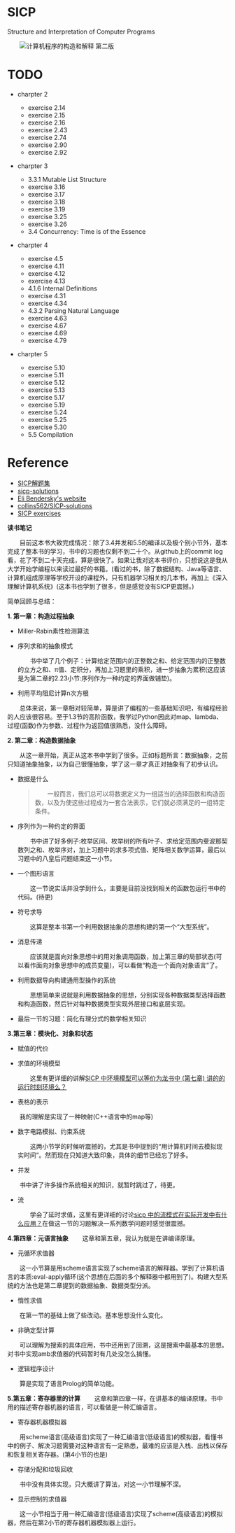 # SICP
Structure and Interpretation of Computer Programs


&emsp;&emsp;![计算机程序的构造和解释 第二版][1]
# TODO
- charpter 2
  - exercise 2.14
  - exercise 2.15
  - exercise 2.16
  - exercise 2.43
  - exercise 2.74
  - exercise 2.90
  - exercise 2.92

- charpter 3
  - 3.3.1 Mutable List Structure
  - exercise 3.16
  - exercise 3.17
  - exercise 3.18
  - exercise 3.19
  - exercise 3.25
  - exercise 3.26
  - 3.4 Concurrency: Time is of the Essence

- charpter 4
  - exercise 4.5
  - exercise 4.11
  - exercise 4.12
  - exercise 4.13
  - 4.1.6 Internal Definitions
  - exercise 4.31
  - exercise 4.34
  - 4.3.2 Parsing Natural Language
  - exercise 4.63
  - exercise 4.67
  - exercise 4.69
  - exercise 4.79

- charpter 5
  - exercise 5.10
  - exercise 5.11
  - exercise 5.12
  - exercise 5.13
  - exercise 5.17
  - exercise 5.19
  - exercise 5.24
  - exercise 5.25
  - exercise 5.30
  - 5.5 Compilation

  
# Reference
- [SICP解题集](http://sicp.readthedocs.io/en/latest/)
- [sicp-solutions](http://community.schemewiki.org/?sicp-solutions)
- [Eli Bendersky's website](https://eli.thegreenplace.net/tag/sicp)
- [collins562/SICP-solutions](https://github.com/collins562/SICP-solutions)
- [SICP exercises](https://wizardbook.wordpress.com)


**读书笔记**

&emsp;&emsp;目前这本书大致完成情况：除了3.4并发和5.5的编译以及极个别小节外，基本完成了整本书的学习，书中的习题也仅剩不到二十个。从github上的commit log看，花了不到二十天完成，算是很快了。如果让我对这本书评价，只想说这是我从大学开始学编程以来读过最好的书籍。(看过的书，除了数据结构、Java等语言、计算机组成原理等学校开设的课程外，只有机器学习相关的几本书，再加上《深入理解计算机系统》(这本书也学到了很多，但是感觉没有SICP更震撼。)

简单回顾与总结：

 **1. 第一章：构造过程抽象**
 - Miller-Rabin素性检测算法
 - 序列求和的抽象模式

      &emsp;&emsp;书中举了几个例子：计算给定范围内的正整数之和、给定范围内的正整数的立方之和、π值、定积分，再加上习题里的乘积，进一步抽象为累积(这应该是为第二章的2.23小节:序列作为一种约定的界面做铺垫)。
 - 利用平均阻尼计算n次方根

&emsp;&emsp;总体来说，第一章相对较简单，算是讲了编程的一些基础知识吧，有编程经验的人应该很容易。至于1.3节的高阶函数，我学过Python因此对map、lambda、过程(函数)作为参数、过程作为返回值很熟悉，没什么障碍。

 **2. 第二章：构造数据抽象**
 
&emsp;&emsp;从这一章开始，真正从这本书中学到了很多。正如标题所言：数据抽象，之前只知道抽象抽象，以为自己很懂抽象，学了这一章才真正对抽象有了初步认识。
 - 数据是什么

    >&emsp;&emsp;一般而言，我们总可以将数据定义为一组适当的选择函数和构造函数，以及为使这些过程成为一套合法表示，它们就必须满足的一组特定条件。
 - 序列作为一种约定的界面

    &emsp;&emsp;书中讲了好多例子:枚举区间、枚举树的所有叶子、求给定范围内斐波那契数列之和、枚举序对，加上习题中的求多项式值、矩阵相关数学运算，最后以习题中的八皇后问题结束这一小节。
 - 一个图形语言

    &emsp;&emsp;这一节说实话并没学到什么，主要是目前没找到相关的函数包运行书中的代码。(待更)
 - 符号求导

    &emsp;&emsp;这算是整本书第一个利用数据抽象的思想构建的第一个“大型系统”。
 - 消息传递

      &emsp;&emsp;应该就是面向对象思想中的用对象调用函数，加上第三章的局部状态(可以看作面向对象思想中的成员变量)，可以看做“构造一个面向对象语言”了。
 - 利用数据导向构建通用型操作的系统

      &emsp;&emsp;思想简单来说就是利用数据抽象的思想，分别实现各种数据类型选择函数和构造函数，然后针对每种数据类型实现外层接口和底层实现。
 - 最后一节的习题：简化有理分式的数学相关知识

**3.第三章：模块化、对象和状态**
 - 赋值的代价
 - 求值的环境模型

   &emsp;&emsp;这里有更详细的讲解[SICP 中环境模型可以等价为龙书中 (第七章) 讲的的运行时刻环境么？](https://www.zhihu.com/question/27307480/answer/36104254)
 - 表格的表示

 &emsp;&emsp;我的理解是实现了一种映射(C++语言中的map等)
 - 数字电路模拟、约束系统

   &emsp;&emsp;这两小节学的时候听震撼的，尤其是书中提到的“用计算机时间去模拟现实时间”。然而现在只知道大致印象，具体的细节已经忘了好多。
 - 并发

 &emsp;&emsp;书中讲了许多操作系统相关的知识，就暂时跳过了，待更。
 - 流

   &emsp;&emsp;学会了延时求值，这里有更详细的讨论[sicp 中的流模式在实际开发中有什么应用？](https://www.zhihu.com/question/31423936)在做这一节的习题解决一系列数学问题时感觉很震撼。

**4.第四章：元语言抽象**
&emsp;&emsp;这章和第五章，我认为就是在讲编译原理。
 - 元循环求值器

 &emsp;&emsp;这一小节算是用scheme语言实现了scheme语言的解释器。学到了计算机语言的本质:eval-apply循环(这个思想在后面的多个解释器中都用到了)。构建大型系统的方法也是第二章提到的数据抽象、数据类型分派。
 - 惰性求值

&emsp;&emsp;在第一节的基础上做了些改动。基本思想没什么变化。
 - 非确定型计算

 &emsp;&emsp;可以理解为搜索的具体应用，书中还用到了回溯，这是搜索中最基本的思想。对书中实现amb求值器的代码暂时有几处没怎么搞懂。
 - 逻辑程序设计

 &emsp;&emsp;算是实现了语言Prolog的简单功能。

**5.第五章：寄存器里的计算**
&emsp;&emsp;这章和第四章一样，在讲基本的编译原理。书中用的描述寄存器机器的语言，可以看做是一种汇编语言。
 - 寄存器机器模拟器

 &emsp;&emsp;用scheme语言(高级语言)实现了一种汇编语言(低级语言)的模拟器，看懂书中的例子、解决习题需要对这种语言有一定熟悉，最难的应该是入栈、出栈以保存和恢复相关寄存器。(第4小节的也是)
 - 存储分配和垃圾回收

 &emsp;&emsp;书中没有具体实现，只大概讲了算法，对这一小节理解不深。
 - 显示控制的求值器

&emsp;&emsp;这一小节相当于用一种汇编语言(低级语言)实现了scheme(高级语言)的模拟器，然后在第2小节的寄存器机器模拟器上运行。

[1]: https://img3.doubanio.com/lpic/s1113106.jpg
